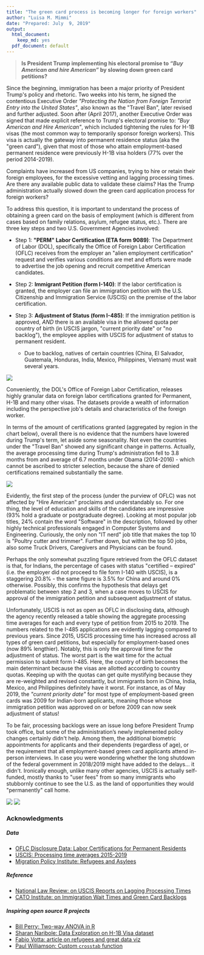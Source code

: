 ```yaml
---
title: "The green card process is becoming longer for foreign workers"
author: "Luisa M. Mimmi"
date: "Prepared: July  9, 2019"
output:
  html_document: 
    keep_md: yes
  pdf_document: default
---
```


> **Is President Trump implementing his electoral promise to _“Buy American and hire American”_ by slowing down green card petitions?**

Since the beginning, immigration has been a major priority of President Trump's policy and rhetoric. Two weeks into his term, he signed the contentious Executive Order _"Protecting the Nation from Foreign Terrorist Entry into the United States"_, also known as the "Travel Ban", later revised and further adjusted. Soon after (April 2017), another Executive Order was signed that made explicit reference to Trump's electoral promise to: _"Buy American and Hire American"_, which included tightening the rules for H-1B visas (the most common way to temporarily sponsor foreign workers). This visa is actually the gateway into permanent residence status (aka the "green card"), given that most of those who attain employment-based permanent residence were previously H-1B visa holders (77% over the period 2014-2019).

Complaints have increased from US companies, trying to hire or retain their foreign employees, for the excessive vetting and lagging processing times. Are there any available public data to validate these claims? Has the Trump administration actually slowed down the green card application process for foreign workers?

To address this question, it is important to understand the process of obtaining a green card on the basis of employment (which is different from cases based on family relations, asylum, refugee status, etc.). There are three key steps and two U.S. Government Agencies involved:

+ Step 1: **"PERM" Labor Certification (ETA form 9089)**: The Department of Labor (DOL), specifically the Office of Foreign Labor Certification (OFLC) receives from the employer an "alien employment certification" request and verifies various conditions are met and efforts were made to advertise the job opening and recruit competitive American candidates. 

+ Step 2: **Immigrant Petition (form I-140)**: If the labor certification is granted, the employer can file an immigration petition with the U.S. Citizenship and Immigration Service (USCIS) on the premise of the labor certification.

+ Step 3: **Adjustment of Status (form I-485)**: If the immigration petition is approved, *AND* there is an available visa in the allowed quota per country of birth (in USCIS jargon, "current priority date" or "no backlog"), the employee applies with USCIS for adjustment of status to permanent resident. 
	+ Due to backlog, natives of certain countries (China, El Salvador, Guatemala, Honduras, India, Mexico, Philippines, Vietnam) must wait several years.

![](GC_flow.png) 

Conveniently, the DOL's Office of Foreign Labor Certification, releases highly granular data on foreign labor certifications granted for Permanent, H-1B and many other visas. The datasets provide a wealth of information including the perspective job's details and characteristics of the foreign worker. 

In terms of the amount of certifications granted (aggregated by region in the chart below), overall there is no evidence that the numbers have lowered during Trump's term, let aside some seasonality. Not even the countries under the "Travel Ban" showed any significant change in patterns. Actually, the average processing time during Trump's administration fell to 3.8 months from and average of 6.7 months under Obama (2014-2016) - which cannot be ascribed to stricter selection, because the share of denied certifications remained substantially the same. 

![](gg_static_region.png)

Evidently, the first step of the process (under the purview of OFLC) was not affected by "Hire American" proclaims and understandably so. For one thing, the level of education and skills of the candidates are impressive (93% hold a graduate or postgraduate degree). Looking at most popular job titles, 24% contain the word "Software" in the description, followed by other highly technical professionals engaged in Computer Systems and Engineering. Curiously, the only non "IT nerd" job title that makes the top 10 is "Poultry cutter and trimmer". Further down, but within the top 50 jobs, also some Truck Drivers, Caregivers and Physicians can be found. 

Perhaps the only somewhat puzzling figure retrieved from the OFLC dataset is that, for Indians, the percentage of cases with status "certified – expired" (i.e. the employer did not proceed to file form I-140 with USCIS), is a staggering 20.8% - the same figure is 3.5% for China and around 0% otherwise. Possibly, this confirms the hypothesis that delays get problematic between step 2 and 3, when a case moves to USCIS for approval of the immigration petition and subsequent adjustment of status. 

Unfortunately, USCIS is not as open as OFLC in disclosing data, although the agency recently released a table showing the aggregate processing time averages for each and every type of petition from 2015 to 2019. 
The numbers related to the I-485 applications are evidently lagging compared to previous years. Since 2015, USCIS processing time has increased across all types of green card petitions, but especially for employment-based ones (now 89% lengthier). Notably, this is only the approval time for the adjustment of status. The worst part is the wait time for the actual permission to submit form I-485. Here, the country of birth becomes the main determinant because the visas are allotted according to country quotas. Keeping up with the quotas can get quite mystifying because they are re-weighted and revised constantly, but immigrants born in China, India, Mexico, and Philippines definitely have it worst. For instance, as of May 2019, the _"current priority date"_ for most type of employment-based green cards was 2009 for Indian-born applicants, meaning those whose immigration petition was approved on or before 2009 can now seek adjustment of status! 

To be fair, processing backlogs were an issue long before President Trump took office, but some of the administration’s newly implemented policy changes certainly didn't help. Among them, the additional biometric appointments for applicants and their dependents (regardless of age), or the requirement that all employment-based green card applicants attend in-person interviews. In case you were wondering whether the long shutdown of the federal government in 2018/2019 might have added to the delays... it didn't. Ironically enough, unlike many other agencies, USCIS is actually self-funded, mostly thanks to "user fees" from so many immigrants who stubbornly continue to see the U.S. as the land of opportunities they would "permanently" call home. 


![](gg_USCIStime.png) 
![](gg_pie.png) 



### Acknowledgments

##### Data
+ [OFLC Disclosure Data: Labor Certifications for Permanent Residents](https://www.foreignlaborcert.doleta.gov/performancedata.cfm)
+ [USCIS: Processing time averages 2015-2019](https://egov.uscis.gov/processing-times/historic-pt)
+ [Migration Policy Institute: Refugees and Asylees](https://www.migrationpolicy.org/article/refugees-and-asylees-united-states#Adjusting_to_Lawful_Permanent_Resident_Status)


##### Reference
+ [National Law Review: on USCIS Reports on Lagging Processing Times](https://www.natlawreview.com/article/uscis-reports-lagging-processing-times)
+ [CATO Institute: on Immigration Wait Times and Green Card Backlogs](https://www.cato.org/publications/policy-analysis/immigration-wait-times-quotas-have-doubled-green-card-backlogs-are-long#full)

##### Inspiring open source R projects
+ [Bill Perry: Two-way ANOVA in R](https://wlperry.github.io/2017stats/05_6_twowayanova.html)
+ [Sharan Naribole: Data Exploration on H-1B Visa dataset](https://github.com/sharan-naribole/H1B_visa_eda)
+ [Fabio Votta: article on refugees and great data viz](https://favstats.eu/post/exploring_us_refugee_data/)
+ [Paul Williamson: Custom `crosstab` function](http://rstudio-pubs-static.s3.amazonaws.com/6975_c4943349b6174f448104a5513fed59a9.html)
